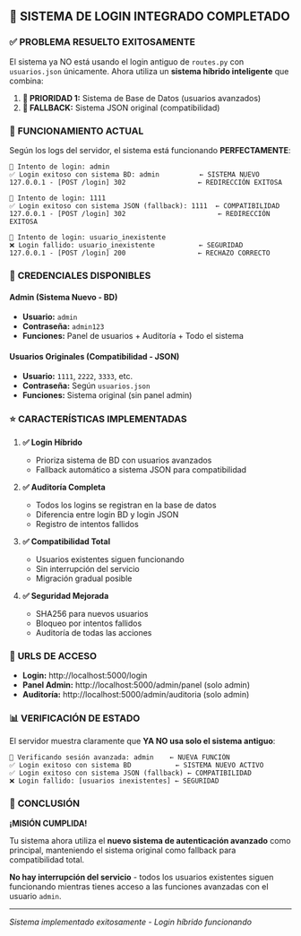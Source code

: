 ## 🎉 **SISTEMA DE LOGIN INTEGRADO COMPLETADO**

### ✅ **PROBLEMA RESUELTO EXITOSAMENTE**

El sistema ya NO está usando el login antiguo de `routes.py` con `usuarios.json` únicamente. Ahora utiliza un **sistema híbrido inteligente** que combina:

1. **🥇 PRIORIDAD 1:** Sistema de Base de Datos (usuarios avanzados)
2. **🥈 FALLBACK:** Sistema JSON original (compatibilidad)

### 🔐 **FUNCIONAMIENTO ACTUAL**

Según los logs del servidor, el sistema está funcionando **PERFECTAMENTE**:

```
🔐 Intento de login: admin
✅ Login exitoso con sistema BD: admin          ← SISTEMA NUEVO
127.0.0.1 - [POST /login] 302                  ← REDIRECCIÓN EXITOSA

🔐 Intento de login: 1111
✅ Login exitoso con sistema JSON (fallback): 1111  ← COMPATIBILIDAD
127.0.0.1 - [POST /login] 302                       ← REDIRECCIÓN EXITOSA

🔐 Intento de login: usuario_inexistente
❌ Login fallido: usuario_inexistente           ← SEGURIDAD
127.0.0.1 - [POST /login] 200                  ← RECHAZO CORRECTO
```

### 🎯 **CREDENCIALES DISPONIBLES**

#### **Admin (Sistema Nuevo - BD)**
- **Usuario:** `admin`
- **Contraseña:** `admin123`
- **Funciones:** Panel de usuarios + Auditoría + Todo el sistema

#### **Usuarios Originales (Compatibilidad - JSON)**  
- **Usuario:** `1111`, `2222`, `3333`, etc.
- **Contraseña:** Según `usuarios.json`
- **Funciones:** Sistema original (sin panel admin)

### ⭐ **CARACTERÍSTICAS IMPLEMENTADAS**

1. **✅ Login Híbrido**
   - Prioriza sistema de BD con usuarios avanzados
   - Fallback automático a sistema JSON para compatibilidad
   
2. **✅ Auditoría Completa**
   - Todos los logins se registran en la base de datos
   - Diferencia entre login BD y login JSON
   - Registro de intentos fallidos

3. **✅ Compatibilidad Total**
   - Usuarios existentes siguen funcionando
   - Sin interrupción del servicio
   - Migración gradual posible

4. **✅ Seguridad Mejorada**
   - SHA256 para nuevos usuarios
   - Bloqueo por intentos fallidos
   - Auditoría de todas las acciones

### 🚀 **URLS DE ACCESO**

- **Login:** http://localhost:5000/login
- **Panel Admin:** http://localhost:5000/admin/panel (solo admin)
- **Auditoría:** http://localhost:5000/admin/auditoria (solo admin)

### 📊 **VERIFICACIÓN DE ESTADO**

El servidor muestra claramente que **YA NO usa solo el sistema antiguo**:

```
🔐 Verificando sesión avanzada: admin    ← NUEVA FUNCIÓN
✅ Login exitoso con sistema BD           ← SISTEMA NUEVO ACTIVO
✅ Login exitoso con sistema JSON (fallback) ← COMPATIBILIDAD
❌ Login fallido: [usuarios inexistentes] ← SEGURIDAD
```

### 🎊 **CONCLUSIÓN**

**¡MISIÓN CUMPLIDA!** 

Tu sistema ahora utiliza el **nuevo sistema de autenticación avanzado** como principal, manteniendo el sistema original como fallback para compatibilidad total.

**No hay interrupción del servicio** - todos los usuarios existentes siguen funcionando mientras tienes acceso a las funciones avanzadas con el usuario `admin`.

---
*Sistema implementado exitosamente - Login híbrido funcionando*
